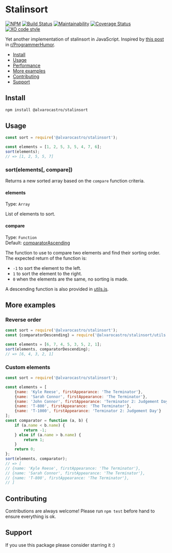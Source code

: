 # Stalinsort
[![NPM](https://img.shields.io/npm/v/@alvarocastro/stalinsort.svg)](https://www.npmjs.com/package/@alvarocastro/stalinsort)
[![Build Status](https://travis-ci.com/alvarocastro/stalinsort.svg?branch=master)](https://travis-ci.com/alvarocastro/stalinsort)
[![Maintainability](https://api.codeclimate.com/v1/badges/2764d1a76ebf981fb4c7/maintainability)](https://codeclimate.com/github/alvarocastro/stalinsort/maintainability)
[![Coverage Status](https://coveralls.io/repos/github/alvarocastro/stalinsort/badge.svg?branch=master)](https://coveralls.io/github/alvarocastro/stalinsort?branch=master)
[![XO code style](https://img.shields.io/badge/code_style-XO-5ed9c7.svg)](https://github.com/xojs/xo)

Yet another implementation of stalinsort in JavaScript. Inspired by [this post](https://www.reddit.com/r/ProgrammerHumor/comments/9s9kgn/nononsense_sorting_algorithm/) in [r/ProgrammerHumor](https://www.reddit.com/r/ProgrammerHumor).

- [Install](#install)
- [Usage](#usage)
- [Performance](#performance)
- [More examples](#more-examples)
- [Contributing](#contributing)
- [Support](#support)

## Install

```bash
npm install @alvarocastro/stalinsort
```

## Usage

```js
const sort = require('@alvarocastro/stalinsort');

const elements = [1, 2, 5, 3, 5, 4, 7, 6];
sort(elements);
// => [1, 2, 5, 5, 7]
```

### sort(elements[, compare])

Returns a new sorted array based on the `compare` function criteria.

#### elements

Type: `Array`

List of elements to sort.

#### compare

Type: `Function`<br>
Default: [comparatorAscending](utils.js#L2)

The function to use to compare two elements and find their sorting order.
The expected return of the function is:
* `-1` to sort the element to the left.
* `1` to sort the element to the right.
* `0` when the elements are the same, no sorting is made.

A descending function is also provided in [utils.js](utils.js).

## More examples

### Reverse order

```js
const sort = require('@alvarocastro/stalinsort');
const {comparatorDescending} = require('@alvarocastro/stalinsort/utils');

const elements = [6, 7, 4, 5, 3, 5, 2, 1];
sort(elements, comparatorDescending);
// => [6, 4, 3, 2, 1]
```

### Custom elements

```js
const sort = require('@alvarocastro/stalinsort');

const elements = [
	{name: 'Kyle Reese', firstAppearance: 'The Terminator'},
	{name: 'Sarah Connor', firstAppearance: 'The Terminator'},
	{name: 'John Connor', firstAppearance: 'Terminator 2: Judgement Day'},
	{name: 'T-800', firstAppearance: 'The Terminator'},
	{name: 'T-1000', firstAppearance: 'Terminator 2: Judgement Day'}
];
const comparator = function (a, b) {
	if (a.name < b.name) {
		return -1;
	} else if (a.name > b.name) {
		return 1;
	}
	return 0;
};
sort(elements, comparator);
// => [
// {name: 'Kyle Reese', firstAppearance: 'The Terminator'},
// {name: 'Sarah Connor', firstAppearance: 'The Terminator'},
// {name: 'T-800', firstAppearance: 'The Terminator'},
// ]
```

## Contributing

Contributions are always welcome! Please run `npm test` before hand to ensure everything is ok.

## Support

If you use this package please consider starring it :)
